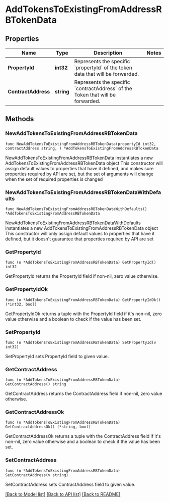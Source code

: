 # AddTokensToExistingFromAddressRBTokenData

## Properties

Name | Type | Description | Notes
------------ | ------------- | ------------- | -------------
**PropertyId** | **int32** | Represents the specific &#x60;propertyId&#x60; of the token data that will be forwarded. | 
**ContractAddress** | **string** | Represents the specific &#x60;contractAddress&#x60; of the Token that will be forwarded. | 

## Methods

### NewAddTokensToExistingFromAddressRBTokenData

`func NewAddTokensToExistingFromAddressRBTokenData(propertyId int32, contractAddress string, ) *AddTokensToExistingFromAddressRBTokenData`

NewAddTokensToExistingFromAddressRBTokenData instantiates a new AddTokensToExistingFromAddressRBTokenData object
This constructor will assign default values to properties that have it defined,
and makes sure properties required by API are set, but the set of arguments
will change when the set of required properties is changed

### NewAddTokensToExistingFromAddressRBTokenDataWithDefaults

`func NewAddTokensToExistingFromAddressRBTokenDataWithDefaults() *AddTokensToExistingFromAddressRBTokenData`

NewAddTokensToExistingFromAddressRBTokenDataWithDefaults instantiates a new AddTokensToExistingFromAddressRBTokenData object
This constructor will only assign default values to properties that have it defined,
but it doesn't guarantee that properties required by API are set

### GetPropertyId

`func (o *AddTokensToExistingFromAddressRBTokenData) GetPropertyId() int32`

GetPropertyId returns the PropertyId field if non-nil, zero value otherwise.

### GetPropertyIdOk

`func (o *AddTokensToExistingFromAddressRBTokenData) GetPropertyIdOk() (*int32, bool)`

GetPropertyIdOk returns a tuple with the PropertyId field if it's non-nil, zero value otherwise
and a boolean to check if the value has been set.

### SetPropertyId

`func (o *AddTokensToExistingFromAddressRBTokenData) SetPropertyId(v int32)`

SetPropertyId sets PropertyId field to given value.


### GetContractAddress

`func (o *AddTokensToExistingFromAddressRBTokenData) GetContractAddress() string`

GetContractAddress returns the ContractAddress field if non-nil, zero value otherwise.

### GetContractAddressOk

`func (o *AddTokensToExistingFromAddressRBTokenData) GetContractAddressOk() (*string, bool)`

GetContractAddressOk returns a tuple with the ContractAddress field if it's non-nil, zero value otherwise
and a boolean to check if the value has been set.

### SetContractAddress

`func (o *AddTokensToExistingFromAddressRBTokenData) SetContractAddress(v string)`

SetContractAddress sets ContractAddress field to given value.



[[Back to Model list]](../README.md#documentation-for-models) [[Back to API list]](../README.md#documentation-for-api-endpoints) [[Back to README]](../README.md)


